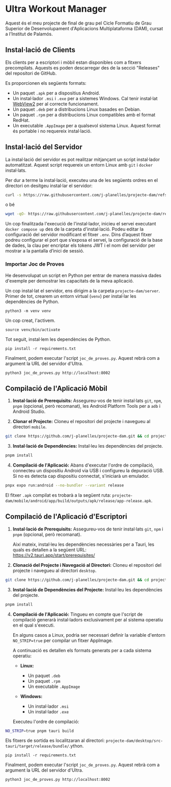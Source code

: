 # Ultra Workout Manager

Aquest és el meu projecte de final de grau pel Cicle Formatiu de Grau Superior de Desenvolupament d'Aplicacions Multiplataforma (DAM), cursat a l'Institut de Palamós.

## Instal·lació de Clients

Els clients per a escriptori i mòbil estan disponibles com a fitxers precompilats. Aquests es poden descarregar des de la secció "Releases" del repositori de GitHub.

Es proporcionen els següents formats:

* Un paquet `.apk` per a dispositius Android.
* Un instal·lador `.msi` i `.exe` per a sistemes Windows. Cal tenir instal·lat [WebView2](https://developer.microsoft.com/es-es/microsoft-edge/webview2) per al correcte funcionament.
* Un paquet `.deb` per a distribucions Linux basades en Debian.
* Un paquet `.rpm` per a distribucions Linux compatibles amb el format RedHat.
* Un executable `.AppImage` per a qualsevol sistema Linux. Aquest format és portable i no requereix instal·lació.

## Instal·lació del Servidor

La instal·lació del servidor es pot realitzar mitjançant un script instal·lador automatitzat. Aquest script requereix un entorn Linux amb `git` i `docker` instal·lats.

Per dur a terme la instal·lació, executeu una de les següents ordres en el directori on desitgeu instal·lar el servidor:

```bash
curl -s https://raw.githubusercontent.com/j-planelles/projecte-dam/refs/heads/main/server/installer.sh | bash
```

o bé

```bash
wget -qO- https://raw.githubusercontent.com/j-planelles/projecte-dam/refs/heads/main/server/installer.sh | bash
```

Un cop finalitzada l'execució de l'instal·lador, inicieu el servei executant `docker compose up` des de la carpeta d'instal·lació.
Podeu editar la configuració del servidor modificant el fitxer `.env`. Dins d’aquest fitxer podreu configurar el port que s’exposa el servei, la configuració de la base de dades, la clau per encriptar els tokens JWT i el nom del servidor per mostrar a la pantalla d’inici de sessió.

### Importar Joc de Proves

He desenvolupat un script en Python per entrar de manera massiva dades d'exemple per demostrar les capacitats de la meva aplicació.

Un cop instal·lat el servidor, ens dirigim a la carpeta `projecte-dam/server`.
Primer de tot, crearem un entorn virtual (`venv`) per instal·lar les dependències de Python.

`python3 -m venv venv`

Un cop creat, l'activem.

`source venv/bin/activate`

Tot seguit, instal·lem les dependències de Python.

`pip install -r requirements.txt`

Finalment, podem executar l'script `joc_de_proves.py`. Aquest rebrà com a argument la URL del servidor d'Ultra.

`python3 joc_de_proves.py http://localhost:8002`

## Compilació de l'Aplicació Mòbil

1. **Instal·lació de Prerequisits:** Assegureu-vos de tenir instal·lats `git`, `npm`, `pnpm` (opcional, però recomanat), les Android Platform Tools per a `adb` i Android Studio.

2. **Clonar el Projecte:** Cloneu el repositori del projecte i navegueu al directori `mobile`.

```bash
git clone https://github.com/j-planelles/projecte-dam.git && cd projecte-dam/mobile
```

3. **Instal·lació de Dependències:** Instal·leu les dependències del projecte.

```bash
pnpm install
```

4. **Compilació de l'Aplicació:** Abans d'executar l'ordre de compilació, connecteu un dispositiu Android via USB i configureu la depuració USB. Si no es detecta cap dispositiu connectat, s'iniciarà un emulador.

```bash
pnpx expo run:android --no-bundler --variant release
```

El fitxer `.apk` compilat es trobarà a la següent ruta: `projecte-dam/mobile/android/app/build/outputs/apk/release/app-release.apk`.

## Compilació de l'Aplicació d'Escriptori

1. **Instal·lació de Prerequisits:** Assegureu-vos de tenir instal·lats `git`, `npm` i `pnpm` (opcional, però recomanat).

    Així mateix, instal·leu les dependències necessàries per a Tauri, les quals es detallen a la següent URL: <https://v2.tauri.app/start/prerequisites/>

2. **Clonació del Projecte i Navegació al Directori:** Cloneu el repositori del projecte i navegueu al directori `desktop`.

```bash
git clone https://github.com/j-planelles/projecte-dam.git && cd projecte-dam/desktop
```

3. **Instal·lació de Dependències del Projecte:** Instal·leu les dependències del projecte.

```bash
pnpm install
```

4. **Compilació de l'Aplicació:** Tingueu en compte que l'script de compilació generarà instal·ladors exclusivament per al sistema operatiu en el qual s'executi.

    En alguns casos a Linux, podria ser necessari definir la variable d'entorn `NO_STRIP=true` per compilar un fitxer AppImage.

    A continuació es detallen els formats generats per a cada sistema operatiu:

    * **Linux:**
        * Un paquet `.deb`
        * Un paquet `.rpm`
        * Un executable `.AppImage`

    * **Windows:**
        * Un instal·lador `.msi`
        * Un instal·lador `.exe`

    Executeu l'ordre de compilació:

```bash
NO_STRIP=true pnpm tauri build
```

Els fitxers de sortida es localitzaran al directori: `projecte-dam/desktop/src-tauri/target/release/bundle/`.ython.

`pip install -r requirements.txt`

Finalment, podem executar l'script `joc_de_proves.py`. Aquest rebrà com a argument la URL del servidor d'Ultra.

`python3 joc_de_proves.py http://localhost:8002`
